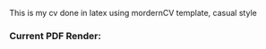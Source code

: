 This is my cv done in latex using mordernCV template, casual style

### Current PDF Render:
<div class="pdf-container loaded" data-file="https://raw.githubusercontent.com/Muriukidavid/cv/6664e5a7e6c4da159664e4fb6d10d9cb68af6a83/cv_David.pdf" data-worker="/assets/pdf/worker-de03a6262fe73d7da5661d85cbb46962.js" data-bcmap-dir="https://render.githubusercontent.com/pdf/">
<canvas class="pdf-page" data-page="0" height="2828" width="2000"></canvas><canvas class="pdf-page" data-page="1" height="2828" width="2000"></canvas><canvas class="pdf-page" data-page="2" height="2828" width="2000"></canvas><canvas class="pdf-page" data-page="3" height="2828" width="2000"></canvas><canvas class="pdf-page" data-page="4" height="2828" width="2000"></canvas></div>
